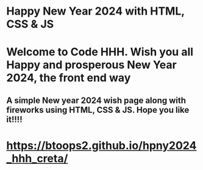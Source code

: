 # Happy New Year 2024 with HTML, CSS & JS
# Welcome to Code HHH. Wish you all Happy and prosperous New Year 2024, the front end way

## A simple New year 2024 wish page along with fireworks using HTML, CSS & JS. Hope you like it!!!!


#  https://btoops2.github.io/hpny2024_hhh_creta/